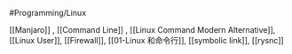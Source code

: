 #Programming/Linux 

[[Manjaro]] ,
[[Command Line]] ,
[[Linux Command Modern Alternative]],
[[Linux User]],
[[Firewall]],
[[01-Linux 和命令行]],
[[symbolic link]], 
[[rysnc]]